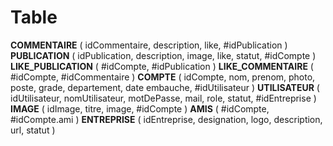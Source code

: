# Table

**COMMENTAIRE** ( idCommentaire, description, like, #idPublication )
**PUBLICATION** ( idPublication, description, image, like, statut, #idCompte )
**LIKE_PUBLICATION** ( #idCompte, #idPublication )
**LIKE_COMMENTAIRE** ( #idCompte, #idCommentaire )
**COMPTE** ( idCompte, nom, prenom, photo, poste, grade, departement, date embauche, #idUtilisateur )
**UTILISATEUR** ( idUtilisateur, nomUtilisateur, motDePasse, mail, role, statut, #idEntreprise )
**IMAGE** ( idImage, titre, image, #idCompte )
**AMIS** ( #idCompte, #idCompte.ami )
**ENTREPRISE** ( idEntreprise, designation, logo, description, url, statut )
